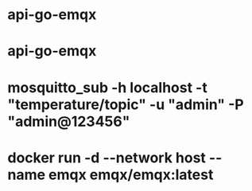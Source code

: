 # api-go-emqx
# api-go-emqx



# mosquitto_sub -h localhost -t "temperature/topic" -u "admin" -P "admin@123456"


# docker run -d --network host --name emqx emqx/emqx:latest

